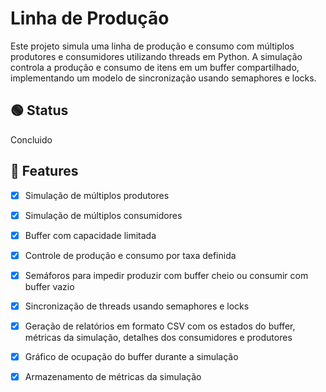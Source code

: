 # Linha de Produção

Este projeto simula uma linha de produção e consumo com múltiplos produtores e consumidores utilizando threads em Python. A simulação controla a produção e consumo de itens em um buffer compartilhado, implementando um modelo de sincronização usando semaphores e locks.

## 🟢 Status
Concluido

## 🧩 Features
- [x]  Simulação de múltiplos produtores
- [x]  Simulação de múltiplos consumidores
- [x]  Buffer com capacidade limitada
- [x]  Controle de produção e consumo por taxa definida
- [x]  Semáforos para impedir produzir com buffer cheio ou consumir com buffer vazio  
- [x]  Sincronização de threads usando semaphores e locks
- [x]  Geração de relatórios em formato CSV com os estados do buffer, métricas da simulação, detalhes dos consumidores e produtores
- [x]  Gráfico de ocupação do buffer durante a simulação
- [x]  Armazenamento de métricas da simulação

